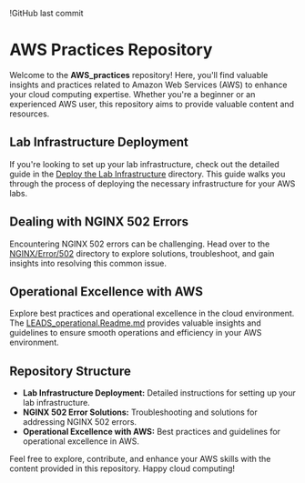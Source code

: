 !GitHub last commit

# AWS Practices Repository

Welcome to the **AWS_practices** repository! Here, you'll find valuable insights and practices related to Amazon Web Services (AWS) to enhance your cloud computing expertise. Whether you're a beginner or an experienced AWS user, this repository aims to provide valuable content and resources.

## Lab Infrastructure Deployment

If you're looking to set up your lab infrastructure, check out the detailed guide in the [Deploy the Lab Infrastructure](Lab%20Infrastructure%20Deployment) directory. This guide walks you through the process of deploying the necessary infrastructure for your AWS labs.

## Dealing with NGINX 502 Errors

Encountering NGINX 502 errors can be challenging. Head over to the [NGINX/Error/502](NGINX/Error/502) directory to explore solutions, troubleshoot, and gain insights into resolving this common issue.

## Operational Excellence with AWS

Explore best practices and operational excellence in the cloud environment. The [LEADS_operational.Readme.md](LEADS_operational.Readme.md) provides valuable insights and guidelines to ensure smooth operations and efficiency in your AWS environment.

## Repository Structure

- **Lab Infrastructure Deployment:** Detailed instructions for setting up your lab infrastructure.
- **NGINX 502 Error Solutions:** Troubleshooting and solutions for addressing NGINX 502 errors.
- **Operational Excellence with AWS:** Best practices and guidelines for operational excellence in AWS.

Feel free to explore, contribute, and enhance your AWS skills with the content provided in this repository. Happy cloud computing!
